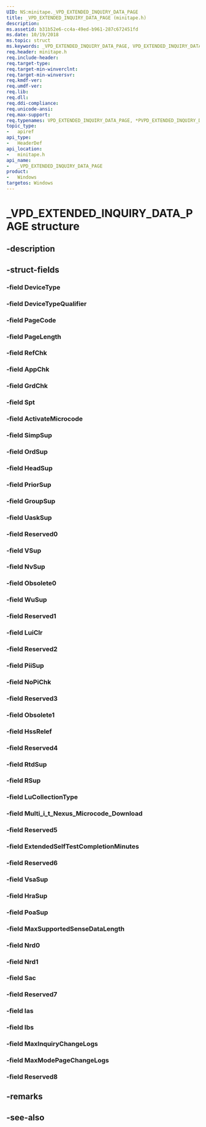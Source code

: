 ```yaml
---
UID: NS:minitape._VPD_EXTENDED_INQUIRY_DATA_PAGE
title: _VPD_EXTENDED_INQUIRY_DATA_PAGE (minitape.h)
description: 
ms.assetid: b31b52e6-cc4a-49ed-b961-287c672451fd
ms.date: 10/19/2018
ms.topic: struct
ms.keywords: _VPD_EXTENDED_INQUIRY_DATA_PAGE, VPD_EXTENDED_INQUIRY_DATA_PAGE, *PVPD_EXTENDED_INQUIRY_DATA_PAGE, 
req.header: minitape.h
req.include-header:
req.target-type:
req.target-min-winverclnt:
req.target-min-winversvr:
req.kmdf-ver:
req.umdf-ver:
req.lib:
req.dll:
req.ddi-compliance:
req.unicode-ansi:
req.max-support:
req.typenames: VPD_EXTENDED_INQUIRY_DATA_PAGE, *PVPD_EXTENDED_INQUIRY_DATA_PAGE
topic_type: 
-	apiref
api_type: 
-	HeaderDef
api_location: 
-	minitape.h
api_name: 
-	_VPD_EXTENDED_INQUIRY_DATA_PAGE
product:
-	Windows
targetos: Windows
---
```


# _VPD_EXTENDED_INQUIRY_DATA_PAGE structure

## -description


## -struct-fields

### -field DeviceType
 
### -field DeviceTypeQualifier
 
### -field PageCode
 
### -field PageLength
 
### -field RefChk
 
### -field AppChk
 
### -field GrdChk
 
### -field Spt
 
### -field ActivateMicrocode
 
### -field SimpSup
 
### -field OrdSup
 
### -field HeadSup
 
### -field PriorSup
 
### -field GroupSup
 
### -field UaskSup
 
### -field Reserved0
 
### -field VSup
 
### -field NvSup
 
### -field Obsolete0
 
### -field WuSup
 
### -field Reserved1
 
### -field LuiClr
 
### -field Reserved2
 
### -field PiiSup
 
### -field NoPiChk
 
### -field Reserved3
 
### -field Obsolete1
 
### -field HssRelef
 
### -field Reserved4
 
### -field RtdSup
 
### -field RSup
 
### -field LuCollectionType
 
### -field Multi_i_t_Nexus_Microcode_Download
 
### -field Reserved5
 
### -field ExtendedSelfTestCompletionMinutes
 
### -field Reserved6
 
### -field VsaSup
 
### -field HraSup
 
### -field PoaSup
 
### -field MaxSupportedSenseDataLength
 
### -field Nrd0
 
### -field Nrd1
 
### -field Sac
 
### -field Reserved7
 
### -field Ias
 
### -field Ibs
 
### -field MaxInquiryChangeLogs
 
### -field MaxModePageChangeLogs
 
### -field Reserved8
 

## -remarks

## -see-also
